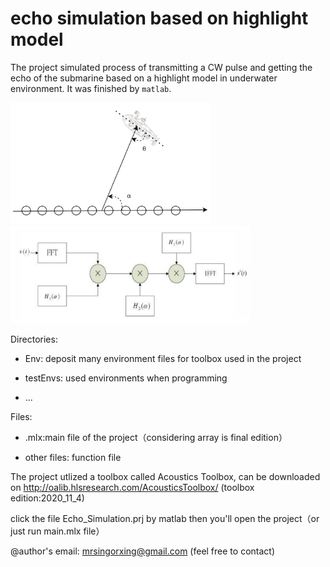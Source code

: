 # echo simulation based on highlight model

The project simulated process of transmitting a CW pulse and getting the echo of the submarine based on a highlight model in underwater environment. It was finished by `matlab`. 

<img src="\pics\模型的图片.png" alt="模型的图片" style="zoom:67%;" />

<img src="\pics\模型图片2.png" alt="模型图片2" style="zoom:67%;" />

Directories:

- Env: deposit many environment files for toolbox used in the project

- testEnvs: used environments when programming

- ...

Files:

- .mlx:main file of the project（considering array is final edition）

- other files: function file

The project utlized a toolbox called Acoustics Toolbox, can be downloaded on
http://oalib.hlsresearch.com/AcousticsToolbox/ (toolbox edition:2020_11_4)

click the file Echo_Simulation.prj by matlab then you'll open the project（or just run main.mlx file）

@author's email: mrsingorxing@gmail.com (feel free to contact)
